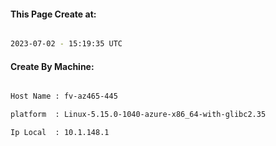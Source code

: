 
   
#### This Page Create at:

```bash

2023-07-02 - 15:19:35 UTC

```

#### Create By Machine:

```bash

Host Name : fv-az465-445

platform  : Linux-5.15.0-1040-azure-x86_64-with-glibc2.35

Ip Local  : 10.1.148.1

```

